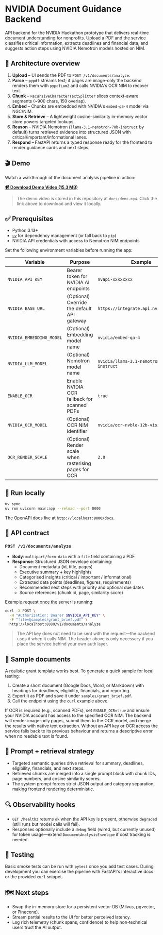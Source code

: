 # NVIDIA Document Guidance Backend

API backend for the NVIDIA Hackathon prototype that delivers real-time document understanding for nonprofits. Upload a PDF and the service classifies critical information, extracts deadlines and financial data, and suggests action steps using NVIDIA Nemotron models hosted on NIM.

## 🧱 Architecture overview

1. **Upload** – UI sends the PDF to `POST /v1/documents/analyze`.
2. **Parse** – `pypdf` streams text; if pages are image-only the backend renders them with `pypdfium2` and calls NVIDIA's OCR NIM to recover text.
3. **Chunk** – `RecursiveCharacterTextSplitter` slices context-aware segments (~900 chars, 150 overlap).
4. **Embed** – Chunks are embedded with NVIDIA's `embed-qa-4` model via NGC/NIM.
5. **Store & Retrieve** – A lightweight cosine-similarity in-memory vector store powers targeted lookups.
6. **Reason** – NVIDIA Nemotron (`llama-3.1-nemotron-70b-instruct` by default) turns retrieved evidence into structured JSON with critical/important/informational lanes.
7. **Respond** – FastAPI returns a typed response ready for the frontend to render guidance cards and next steps.

## 🎬 Demo

Watch a walkthrough of the document analysis pipeline in action:

**[📹 Download Demo Video (15.3 MB)](docs/demo.mp4)**

> The demo video is stored in this repository at `docs/demo.mp4`. Click the link above to download and view it locally.

## ✅ Prerequisites

- Python 3.13+
- [`uv`](https://github.com/astral-sh/uv) for dependency management (or fall back to `pip`)
- NVIDIA API credentials with access to Nemotron NIM endpoints

Set the following environment variables before running the app:

| Variable | Purpose | Example |
| --- | --- | --- |
| `NVIDIA_API_KEY` | Bearer token for NVIDIA AI endpoints | `nvapi-xxxxxxxx` |
| `NVIDIA_BASE_URL` | (Optional) Override the default API gateway | `https://integrate.api.nvidia.com/v1` |
| `NVIDIA_EMBEDDING_MODEL` | (Optional) Embedding model name | `nvidia/embed-qa-4` |
| `NVIDIA_LLM_MODEL` | (Optional) Nemotron model name | `nvidia/llama-3.1-nemotron-70b-instruct` |
| `ENABLE_OCR` | Enable NVIDIA OCR fallback for scanned PDFs | `true` |
| `NVIDIA_OCR_MODEL` | (Optional) OCR NIM identifier | `nvidia/ocr-nvble-12b-vision` |
| `OCR_RENDER_SCALE` | (Optional) Render scale when rasterising pages for OCR | `2.0` |

## 🚀 Run locally

```bash
uv sync
uv run uvicorn main:app --reload --port 8000
```

The OpenAPI docs live at `http://localhost:8000/docs`.

## 🔌 API contract

### `POST /v1/documents/analyze`

- **Body**: `multipart/form-data` with a `file` field containing a PDF
- **Response**: Structured JSON envelope containing:
  - Document metadata (id, title, pages)
  - Executive summary + key highlights
  - Categorised insights (critical / important / informational)
  - Extracted data points (deadlines, figures, requirements)
  - Recommended next steps with priority and optional due dates
  - Source references (chunk id, page, similarity score)

Example request once the server is running:

```bash
curl -X POST \
  -H "Authorization: Bearer $NVIDIA_API_KEY" \
  -F "file=@samples/grant_brief.pdf" \
  http://localhost:8000/v1/documents/analyze
```

> The API key does not need to be sent with the request—the backend uses it when it calls NIM. The header above is only necessary if you place the service behind your own auth layer.

## 📄 Sample documents

A realistic grant template works best. To generate a quick sample for local testing:

1. Create a short document (Google Docs, Word, or Markdown) with headings for deadlines, eligibility, financials, and reporting.
2. Export it as PDF and save it under `samples/grant_brief.pdf`.
3. Call the endpoint using the `curl` example above.

If OCR is required (e.g., scanned PDFs), set `ENABLE_OCR=true` and ensure your NVIDIA account has access to the specified OCR NIM. The backend will render image-only pages, submit them to the OCR model, and merge the results with native text extraction. Without an API key or OCR access the service falls back to its previous behaviour and returns a descriptive error when no readable text is found.

## 🧠 Prompt + retrieval strategy

- Targeted semantic queries drive retrieval for summary, deadlines, eligibility, financials, and next steps.
- Retrieved chunks are merged into a single prompt block with chunk IDs, page numbers, and cosine similarity scores.
- The system prompt forces strict JSON output and category separation, making frontend rendering deterministic.

## 🔍 Observability hooks

- `GET /healthz` returns `ok` when the API key is present, otherwise `degraded` (still runs but model calls will fail).
- Responses optionally include a `debug` field (wired, but currently unused) for token usage—extend `DocumentAnalysisEnvelope` if cost tracking is needed.

## 🧪 Testing

Basic smoke tests can be run with `pytest` once you add test cases. During development you can exercise the pipeline with FastAPI's interactive docs or the provided `curl` snippet.

## 🗺️ Next steps

- Swap the in-memory store for a persistent vector DB (Milvus, pgvector, or Pinecone).
- Stream partial results to the UI for better perceived latency.
- Log rich telemetry (chunk spans, confidence) to help non-technical users trust the AI output.
